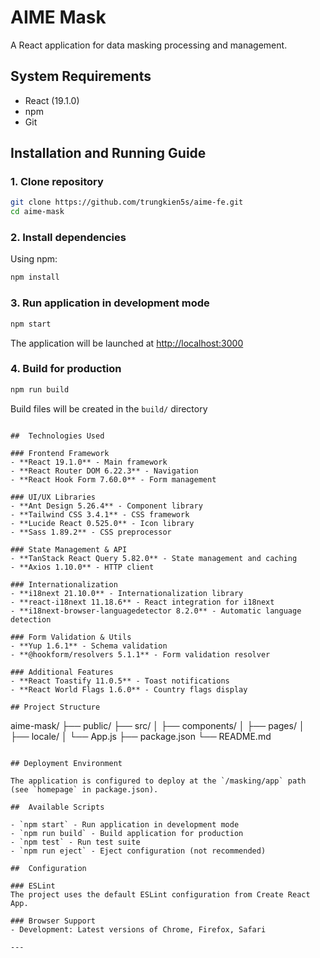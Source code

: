 # AIME Mask

A React application for data masking processing and management.

## System Requirements

- React (19.1.0)
- npm
- Git

## Installation and Running Guide

### 1. Clone repository

```bash
git clone https://github.com/trungkien5s/aime-fe.git
cd aime-mask
```

### 2. Install dependencies

Using npm:
```bash
npm install
```


### 3. Run application in development mode

```bash
npm start
```


The application will be launched at [http://localhost:3000](http://localhost:3000)

### 4. Build for production

```bash
npm run build
```


Build files will be created in the `build/` directory

```

##  Technologies Used

### Frontend Framework
- **React 19.1.0** - Main framework
- **React Router DOM 6.22.3** - Navigation
- **React Hook Form 7.60.0** - Form management

### UI/UX Libraries
- **Ant Design 5.26.4** - Component library
- **Tailwind CSS 3.4.1** - CSS framework
- **Lucide React 0.525.0** - Icon library
- **Sass 1.89.2** - CSS preprocessor

### State Management & API
- **TanStack React Query 5.82.0** - State management and caching
- **Axios 1.10.0** - HTTP client

### Internationalization
- **i18next 21.10.0** - Internationalization library
- **react-i18next 11.18.6** - React integration for i18next
- **i18next-browser-languagedetector 8.2.0** - Automatic language detection

### Form Validation & Utils
- **Yup 1.6.1** - Schema validation
- **@hookform/resolvers 5.1.1** - Form validation resolver

### Additional Features
- **React Toastify 11.0.5** - Toast notifications
- **React World Flags 1.6.0** - Country flags display

## Project Structure

```
aime-mask/
├── public/
├── src/
│   ├── components/
│   ├── pages/
│   ├── locale/
│   └── App.js
├── package.json
└── README.md
```

## Deployment Environment

The application is configured to deploy at the `/masking/app` path (see `homepage` in package.json).

##  Available Scripts

- `npm start` - Run application in development mode
- `npm run build` - Build application for production
- `npm test` - Run test suite
- `npm run eject` - Eject configuration (not recommended)

##  Configuration

### ESLint
The project uses the default ESLint configuration from Create React App.

### Browser Support
- Development: Latest versions of Chrome, Firefox, Safari

---

